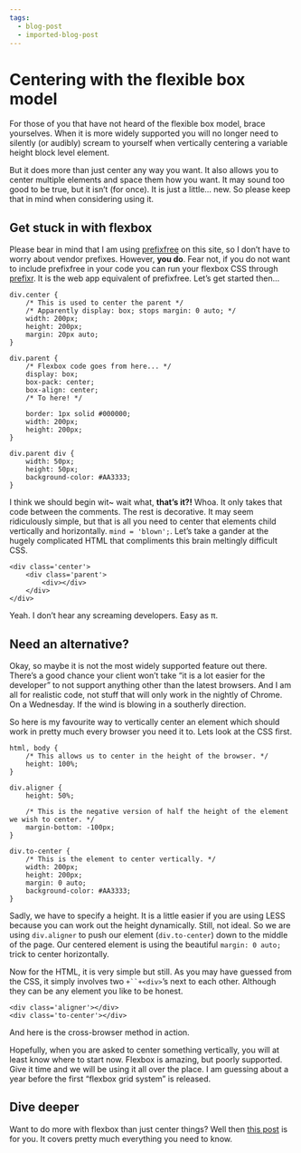 ```yaml
---
tags:
  - blog-post
  - imported-blog-post
---
```

# Centering with the flexible box model

For those of you that have not heard of the flexible box model, brace yourselves. When it is more widely supported you will no longer need to silently (or audibly) scream to yourself when vertically centering a variable height block level element.

But it does more than just center any way you want. It also allows you to center multiple elements and space them how you want. It may sound too good to be true, but it isn’t (for once). It is just a little… new. So please keep that in mind when considering using it.

## Get stuck in with flexbox

Please bear in mind that I am using [prefixfree](https://github.com/LeaVerou/prefixfree) on this site, so I don’t have to worry about vendor prefixes. However, **you do**. Fear not, if you do not want to include prefixfree in your code you can run your flexbox CSS through [prefixr](http://prefixr.com/). It is the web app equivalent of prefixfree. Let’s get started then…

```
div.center {
    /* This is used to center the parent */
    /* Apparently display: box; stops margin: 0 auto; */
    width: 200px;
    height: 200px;
    margin: 20px auto;
}

div.parent {
    /* Flexbox code goes from here... */
    display: box;
    box-pack: center;
    box-align: center;
    /* To here! */

    border: 1px solid #000000;
    width: 200px;
    height: 200px;
}

div.parent div {
    width: 50px;
    height: 50px;
    background-color: #AA3333;
}
```

I think we should begin wit~ wait what, **that’s it?!** Whoa. It only takes that code between the comments. The rest is decorative. It may seem ridiculously simple, but that is all you need to center that elements child vertically and horizontally. `mind = 'blown';`. Let’s take a gander at the hugely complicated HTML that compliments this brain meltingly difficult CSS.

```
<div class='center'>
    <div class='parent'>
        <div></div>
    </div>
</div>
```

Yeah. I don’t hear any screaming developers. Easy as π.

## Need an alternative?

Okay, so maybe it is not the most widely supported feature out there. There’s a good chance your client won’t take “it is a lot easier for the developer” to not support anything other than the latest browsers. And I am all for realistic code, not stuff that will only work in the nightly of Chrome. On a Wednesday. If the wind is blowing in a southerly direction.

So here is my favourite way to vertically center an element which should work in pretty much every browser you need it to. Lets look at the CSS first.

```
html, body {
    /* This allows us to center in the height of the browser. */
    height: 100%;
}

div.aligner {
    height: 50%;

    /* This is the negative version of half the height of the element we wish to center. */
    margin-bottom: -100px;
}

div.to-center {
    /* This is the element to center vertically. */
    width: 200px;
    height: 200px;
    margin: 0 auto;
    background-color: #AA3333;
}
```

Sadly, we have to specify a height. It is a little easier if you are using LESS because you can work out the height dynamically. Still, not ideal. So we are using `div.aligner` to push our element (`div.to-center`) down to the middle of the page. Our centered element is using the beautiful `margin: 0 auto;` trick to center horizontally.

Now for the HTML, it is very simple but still. As you may have guessed from the CSS, it simply involves two `+``+<div>`’s next to each other. Although they can be any element you like to be honest.

```
<div class='aligner'></div>
<div class='to-center'></div>
```

And here is the cross-browser method in action.

Hopefully, when you are asked to center something vertically, you will at least know where to start now. Flexbox is amazing, but poorly supported. Give it time and we will be using it all over the place. I am guessing about a year before the first “flexbox grid system” is released.

## Dive deeper

Want to do more with flexbox than just center things? Well then [this post](http://www.html5rocks.com/en/tutorials/flexbox/quick/) is for you. It covers pretty much everything you need to know.
